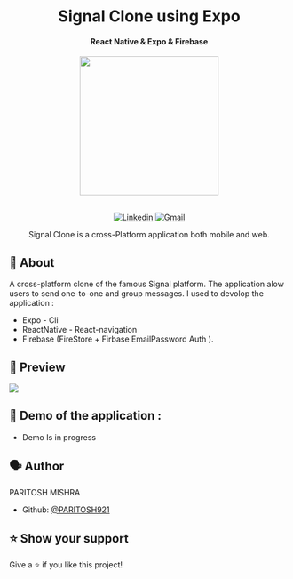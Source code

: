 <h1 align="center">Signal Clone using Expo</h3>
<h4 align="center">React Native & Expo & Firebase</h4>

<div align="center">
  <img src = 'https://signal.org/assets/header/logo-f7ef605fe417d5520d38d546b3b774b4261c75220b9904da4d8b2ffc19a761ff.png' width='250' />
</div>

<br/>
<div align="center">

[![Linkedin](https://img.shields.io/badge/-LinkedIn-blue?style=flat&logo=Linkedin&logoColor=white)](https://www.linkedin.com/in/oussama-farkadi/)
[![Gmail](https://img.shields.io/badge/-Gmail-c14438?style=flat&logo=Gmail&logoColor=white)](mailto:oussamafarkadi@gmail.com)
</div>
<p align="center">Signal Clone is a cross-Platform application both mobile and web.</p>

## :calling: About
   A cross-platform clone of the famous Signal platform. The application alow users to send one-to-one and group messages. I used to devolop the application : 
   - Expo - Cli
   - ReactNative - React-navigation
   - Firebase (FireStore + Firbase EmailPassword Auth ).
## :eyes: Preview

<img src='/SignalClone-Demo.png'/>

##  :camera_flash: Demo of the application : 

- Demo Is in progress

## 🗣️ Author

PARITOSH MISHRA

- Github: [@PARITOSH921](https://github.com/paritosh921)


## ⭐ Show your support

Give a ⭐️ if you like this project!

